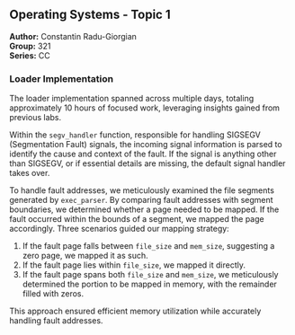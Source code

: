 ## Operating Systems - Topic 1
**Author:** Constantin Radu-Giorgian  
**Group:** 321  
**Series:** CC  

### Loader Implementation
The loader implementation spanned across multiple days, totaling approximately 10 hours of focused work, leveraging insights gained from previous labs.

Within the `segv_handler` function, responsible for handling SIGSEGV (Segmentation Fault) signals, the incoming signal information is parsed to identify the cause and context of the fault. If the signal is anything other than SIGSEGV, or if essential details are missing, the default signal handler takes over.

To handle fault addresses, we meticulously examined the file segments generated by `exec_parser`. By comparing fault addresses with segment boundaries, we determined whether a page needed to be mapped. If the fault occurred within the bounds of a segment, we mapped the page accordingly. Three scenarios guided our mapping strategy:

1. If the fault page falls between `file_size` and `mem_size`, suggesting a zero page, we mapped it as such.
2. If the fault page lies within `file_size`, we mapped it directly.
3. If the fault page spans both `file_size` and `mem_size`, we meticulously determined the portion to be mapped in memory, with the remainder filled with zeros.

This approach ensured efficient memory utilization while accurately handling fault addresses.
